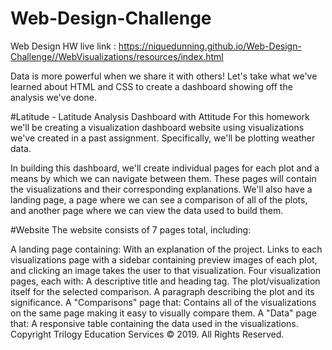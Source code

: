# Web-Design-Challenge
Web Design HW
live link : https://niquedunning.github.io/Web-Design-Challenge//WebVisualizations/resources/index.html

Data is more powerful when we share it with others! Let's take what we've learned about HTML and CSS to create a dashboard showing off the analysis we've done.

#Latitude - Latitude Analysis Dashboard with Attitude
For this homework we'll be creating a visualization dashboard website using visualizations we've created in a past assignment. Specifically, we'll be plotting weather data.

In building this dashboard, we'll create individual pages for each plot and a means by which we can navigate between them. These pages will contain the visualizations and their corresponding explanations. We'll also have a landing page, a page where we can see a comparison of all of the plots, and another page where we can view the data used to build them.

#Website
The website consists of 7 pages total, including:

A landing page containing:
With an explanation of the project.
Links to each visualizations page with a sidebar containing preview images of each plot, and clicking an image takes the user to that visualization.
Four visualization pages, each with:
A descriptive title and heading tag.
The plot/visualization itself for the selected comparison.
A paragraph describing the plot and its significance.
A "Comparisons" page that:
Contains all of the visualizations on the same page making it easy to visually compare them.
A "Data" page that:
A responsive table containing the data used in the visualizations.
Copyright
Trilogy Education Services © 2019. All Rights Reserved.
